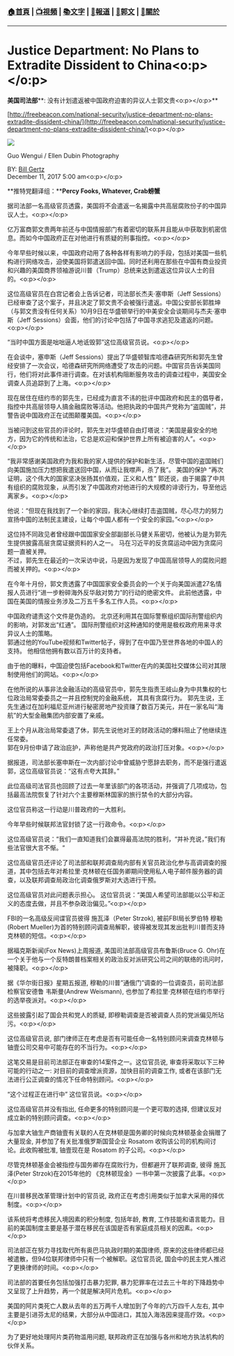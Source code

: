 ###  [:house:首頁](https://github.com/ourhimalayas/home) | [:tv:視頻](https://github.com/ourhimalayas/videos) | [:books:文字](https://github.com/ourhimalayas/txt) | [:newspaper:報道](https://github.com/ourhimalayas/news) | [:eagle:郭文](https://github.com/ourhimalayas/guomedia) | [:pray:關於](https://github.com/ourhimalayas/home/tree/master/about)
---
# **Justice Department: No Plans to Extradite Dissident to China<o:p></o:p>**

**美国司法部****: 没有计划遣返被中国政府迫害的异议人士郭文贵<o:p></o:p>**



[http://freebeacon.com/national-security/justice-department-no-plans-extradite-dissident-china/](http://freebeacon.com/national-security/justice-department-no-plans-extradite-dissident-china/)<o:p></o:p>



[![](https://2.bp.blogspot.com/-mr-xY0E_iwY/Wi7MIJDl2DI/AAAAAAAABTQ/G7FnKpEPCeIrA0WucmX7ZGSLdf9JQj3oACLcBGAs/s400/1211-1.PNG)](https://2.bp.blogspot.com/-mr-xY0E_iwY/Wi7MIJDl2DI/AAAAAAAABTQ/G7FnKpEPCeIrA0WucmX7ZGSLdf9JQj3oACLcBGAs/s1600/1211-1.PNG)

Guo Wengui / Ellen Dubin Photography

BY: [Bill Gertz](http://freebeacon.com/author/bill-gertz/ "View all posts by Bill Gertz")   
December 11, 2017 5:00 am<o:p></o:p>



**推特党翻译组：****Percy Fooks, Whatever, Crab螃蟹**



据司法部一名高级官员透露，美国将不会遣返一名揭露中共高层腐败份子的中国异议人士。<o:p></o:p>



亿万富商郭文贵两年前还与中国情报部门有着密切的联系并且能从中获取到机密信息。而如今中国政府正在对他进行有质疑的刑事指控。<o:p></o:p>



今年早些时候以来，中国政府动用了各种各样有影响力的手段，包括对美国一些机构进行网络攻击，迫使美国将郭遣送回中国。同时还利用在那些在中国有商业投资和兴趣的美国商界领袖游说川普（Trump）总统来达到遣返这位异议人士的目的。<o:p></o:p>



这位高级官员在白宫记者会上告诉记者，司法部长杰夫·塞申斯（Jeff Sessions）已经审查了这个案子，并且决定了郭文贵不会被强行遣返。中国公安部长郭胜坤（与郭文贵没有任何关系）10月9日在华盛顿举行的中美安全会谈期间与杰夫·塞申斯（Jeff Sessions）会面，他们的讨论中包括了中国寻求逃犯及遣返的问题。<o:p></o:p>



“当时中国方面是咄咄逼人地诋毁郭”这位高级官员说。<o:p></o:p>



在会谈中，塞申斯（Jeff Sessions）提出了华盛顿智库哈德森研究所和郭先生曾经安排了一次会议，哈德森研究所网络遭受了攻击的问题。中国官员告诉美国同行，他们将对此事件进行调查。在对该机构阻断服务攻击的调查过程中，美国安全调查人员追踪到了上海。<o:p></o:p>



现在居住在纽约市的郭先生，已经成为直言不讳的批评中国政府和民主的倡导者，指控中共高层领导人搞金融腐败等活动。他把执政的中国共产党称为“盗国贼”，并警告说中国政府正在试图颠覆美国。<o:p></o:p>



当被问到这些官员的评论时，郭先生对华盛顿自由灯塔说：“美国是最安全的地方，因为它的传统和法治，它总是欢迎和保护世界上所有被迫害的人”。<o:p></o:p>



“我非常感谢美国政府为我和我的家人提供的保护和新生活，尽管中国的盗国贼们向美国施加压力想把我遣送回中国，从而让我噤声，杀了我”。 美国的保护 “再次证明，这个伟大的国家坚决张扬其价值观，正义和人性” 郭还说，由于揭露了中共有组织的腐败现象，从而引发了中国政府对他进行的大规模的诽谤行为，导至他远离家乡。<o:p></o:p>



他说：“但现在我找到了一个新的家园，我决心继续打击盗国贼，尽心尽力的努力宣扬中国的法制民主建设，让每个中国人都有一个安全的家园。”<o:p></o:p>



这位持不同政见者曾经跟中国国家安全部副部长马健关系密切，他被认为是为郭先生提供披露高层贪腐证据资料的人之一。 马在习近平的反贪腐运动中因为贪腐问题一直被关押。  
不过，郭先生在最近的一次采访中说，马是因为发现了中国高层领导人的腐败问题而被关押的。<o:p></o:p>



在今年十月份，郭文贵透露了中国国家安全委员会的一个关于向美国派遣27名情报人员进行“进一步粉碎海外反华敌对势力”的行动的绝密文件。 此前他透露，中国在美国的情报业务涉及二万五千多名工作人员。<o:p></o:p>



中国政府谴责这个文件是伪造的。 北京还利用其在国际警察组织国际刑警组织内的影响，对郭发出“红通”。 国际刑警组织对这种通知的使用是极权政府用来寻求异议人士的策略。  
郭通过他的YouTube视频和Twitter帖子，得到了在中国乃至世界各地的中国人的支持。 他相信他拥有数以百万计的支持者。

由于他的曝料，中国迫使包括Facebook和Twitter在内的美国社交媒体公司对其限制使用他们的网站。<o:p></o:p>



在他所说的从事非法金融活动的高级官员中，郭先生指责王岐山身为中共集权的七位政治局常委委员之一并且控制党的金融系统， 其具有贪腐行为。 郭先生说，王先生通过在加利福尼亚州进行秘密房地产投资赚了数百万美元，并在一家名叫“海航”的大型金融集团内部安置了亲戚。

王上个月从政治局常委退了休，郭先生说他对王的财政活动的爆料阻止了他继续连任常委。  
郭在9月份申请了政治庇护，声称他是共产党政府的政治打压对象。<o:p></o:p>



据报道，司法部长塞申斯在一次内部讨论中曾威胁宁愿辞去职务，而不是强行遣返郭，这位高级官员说：“这有点夸大其辞。”

此位高级司法官员也回顾了过去一年里该部门的各项活动，并强调了几项成功，包括最高法院恢复了针对六个主要穆斯林国家的旅行禁令的大部分内容。

这位官员称这一行动是川普政府的一大胜利。

今年早些时候联邦法官封锁了这一行政命令。<o:p></o:p>



这位高级官员说：“我们一直知道我们会赢得最高法院的胜利，“并补充说，”我们有些法官很大言不惭。“

这位高级官员还评论了司法部和联邦调查局内部有关官员政治化参与高调调查的报道，其中包括去年对希拉里·克林顿在任国务卿期间使用私人电子邮件服务器的调查，以及联邦调查局政治化调查俄罗斯对大选进行干预。

这位高级官员对此问题表示担心。 这位官员说：“美国人希望司法部能以公平和正义的态度去做，并且不参杂政治偏见。”<o:p></o:p>



FBI的一名高级反间谍官员彼得 施瓦泽（Peter Strzok), 被前FBI局长罗伯特 穆勒(Robert Mueller)为首的特别顾问调查局解职，彼得被发现其发出批判川普而支持克林顿的短信。<o:p></o:p>

据福克斯新闻(Fox News)上周报道, 美国司法部高级官员布鲁斯(Bruce G. Ohr)在一个关于他与一个反特朗普档案相关的政治反对派研究公司之间的联络的讯问时，被降职。<o:p></o:p>



据《华尔街日报》星期五报道, 穆勒的川普”通俄门”调查的一位调查员，前司法部检察官安德鲁 韦斯曼(Andrew Weismann), 也参加了希拉里·克林顿在纽约市举行的选举夜派对。<o:p></o:p>



这些披露引起了国会共和党人的质疑, 即穆勒调查是否被调查人员的党派偏见所玷污。<o:p></o:p>



这位高级官员说, 部门律师正在考虑是否有可能任命一名特别顾问来调查克林顿与铀壹公司交易中可能存在的不当行为。<o:p></o:p>



这笔交易是目前司法部正在审查的14案件之一。这位官员说, 审查将采取以下三种可能的行动之一: 对目前的调查增派资源，加快目前的调查工作, 或者在该部门无法进行公正调查的情况下任命特别顾问。<o:p></o:p>



“这个过程正在进行中” 这位官员说。<o:p></o:p>



这位高级官员并没有指出, 任命更多的特别顾问是一个更可取的选择, 但建议反对成立新的特别顾问调查。<o:p></o:p>



与加拿大铀生产商铀壹有关联的人在克林顿是国务卿的时候向克林顿基金会捐赠了大量现金, 并参加了有关批准俄罗斯国营企业 Rosatom 收购该公司的机构间讨论。此收购被批准, 铀壹现在是 Rosatom 的子公司。<o:p></o:p>



尽管克林顿基金会被指控与国务卿存在腐败行为，但都避开了联邦调查, 彼得 施瓦泽(Peter Strzok)在2015年他的 《克林顿现金》一书中第一次披露了此事。<o:p></o:p>



在川普移民改革管理计划中的官员说, 政府正在考虑引用类似于加拿大采用的择优制度。<o:p></o:p>



该系统将考虑移民入境因素的积分制度, 包括年龄, 教育, 工作技能和语言能力。目前的美国制度主要是基于潜在移民在该国是否有家庭成员相关的因素。<o:p></o:p>



司法部正在努力寻找取代所有奥巴马执政时期的美国律师, 原来的这些律师都已经被遣散，但94位联邦律师中只有一个被解职。这位官员说, 国会中的民主党人推迟了更换律师的时间。<o:p></o:p>

司法部的首要任务包括加强打击暴力犯罪, 暴力犯罪率在过去三十年的下降趋势中又呈现了上升趋势，再一个就是解决阿片危机。<o:p></o:p>



美国的阿片类死亡人数从去年的五万两千人增加到了今年的六万四千人左右, 其中主要是引进芬太尼的结果，大部分从中国进口，其加入海洛因来提高疗效。<o:p></o:p>



为了更好地处理阿片类药物滥用问题, 联邦政府正在加强与各州和地方执法机构的伙伴关系。
<u></u><sub></sub><sup></sup><strike></strike>